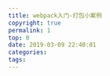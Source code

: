 ```yaml
---
title: webpack入门-打包小案例
copyright: true
permalink: 1
top: 0
date: 2019-03-09 22:40:01
categories:
tags:
---
```

